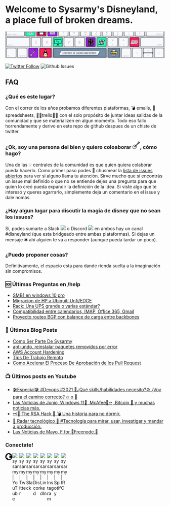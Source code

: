 # Welcome to Sysarmy's Disneyland, a place full of broken dreams.
<img src="https://raw.githubusercontent.com/edux/disneyland/master/misc/images/banner_sysarmy.png">

[![Twitter Follow](https://img.shields.io/twitter/follow/sysarmy?color=1DA1F2&logo=twitter&style=for-the-badge)](https://twitter.com/intent/follow?original_referer=https%3A%2F%2Fgithub.com%2Fsysarmy&screen_name=sysarmy)
![Github Issues](https://img.shields.io/github/issues/sysarmy/disneyland?label=geniales%20ideas%20Pendientes&style=for-the-badge&logoWitdh=50) 

## FAQ

### ¿Qué es este lugar?

Con el correr de los años probamos diferentes plataformas, 💣 emails, 💩 spreadsheets, 💩💩trello💩💩 con el solo propósito de juntar ideas salidas de la comunidad y que se materializen en algun momento. Todo eso fallo horrendamente y derivo en este repo de github despues de un chiste de twitter. 

### ¿Ok, soy una persona del bien y quiero coloaborar <img src="https://raw.githubusercontent.com/edux/disneyland/master/misc/images/shovel.png" width="24">, cómo hago?


Una de las 💡 centrales de la comunidad es que quien quiera colaborar pueda hacerlo. Como primer paso podes 🔎 chusmear la [lista de issues abiertos](https://github.com/sysarmy/disneyland/issues) para ver si alguno llama tu atención. Sirve mucho que si encontrás un issue mal definido o que no se entiende dejes una pregunta para que quien lo creó pueda expandir la definición de la idea. Si viste algo que te interesó y queres agarrarlo, simplemente deja un comentario en el issue y dale nomás.

### ¿Hay algun lugar para discutir la magia de disney que no sean los issues?

Sí, podes sumarte a Slack [<img width="15px" src="https://cdn.jsdelivr.net/npm/simple-icons@v3/icons/slack.svg" />][slack]
 o Discord [<img width="15px" src="https://cdn.jsdelivr.net/npm/simple-icons@v3/icons/discord.svg" />][discord] en ambos hay un canal #disneyland (que esta bridgeado entre ambas plataformas). Si dejas un mensaje 🛎️ ahí alguien te va a responder (aunque pueda tardar un poco).

### ¿Puedo proponer cosas?

Definitivamente, el espacio esta para dande rienda suelta a la imaginación sin compromisos.

### 🆘 Últimas Preguntas en /help

<!-- HELP:START -->
- [SMB1 en windows 10 pro](https://help.sysarmy.com/discussion/4840/smb1-en-windows-10-pro)
- [Migracion de HP a Ubiquiti Unfi/EDGE](https://help.sysarmy.com/discussion/4839/migracion-de-hp-a-ubiquiti-unfi-edge)
- [Rack: Una UPS grande o varias estándar?](https://help.sysarmy.com/discussion/4838/rack-una-ups-grande-o-varias-estandar)
- [Compatibilidad entre calendarios, IMAP, Office 365, Gmail](https://help.sysarmy.com/discussion/4837/compatibilidad-entre-calendarios-imap-office-365-gmail)
- [Proyecto routeo BGP con balance de carga entre backbones](https://help.sysarmy.com/discussion/4836/proyecto-routeo-bgp-con-balance-de-carga-entre-backbones)
<!-- HELP:END -->

### 📕 Últimos Blog Posts

<!-- BLOG-POST-LIST:START -->
- [Como Ser Parte De Sysarmy](https://sysarmy.com/blog/posts/como-ser-parte-de-sysarmy/)
- [apt-undo, reinstalar paquetes removidos por error](https://sysarmy.com/blog/posts/apt-undo/)
- [AWS Account Hardening](https://sysarmy.com/blog/posts/aws-account-hardening/)
- [Tips De Trabajo Remoto](https://sysarmy.com/blog/posts/tips-de-trabajo-remoto/)
- [Como Acelerar El Proceso De Aprobación de los Pull Request](https://sysarmy.com/blog/posts/como-acelerar-el-proceso-de-pull-request/)
<!-- BLOG-POST-LIST:END -->

### 📺 Últimos posts en Youtube

<!-- YOUTUBE:START -->
- [🛠Especial🛠 #Devops #2021 🔩¿Qué skills/habilidades necesito?⚙️ ¿Voy para el camino correcto? 🔥 o 🧯](https://www.youtube.com/watch?v=swZTGYtUZ28)
- [Las Noticias de Junio,  Windows 11📎, McAfee🔪⚰️, Bitcoin 💸 y muchas noticias más.](https://www.youtube.com/watch?v=jfLgJ-f6SUA)
- [🗝️🔑 The RSA Hack 🔐 💣 Una historia para no dormir.](https://www.youtube.com/watch?v=TryUgLQ8N1A)
- [📡 Radar tecnológico 📡 #Tecnología para mirar, usar, investigar y mandar a producción.](https://www.youtube.com/watch?v=_YEFxWQVjAk)
- [Las Noticias de Mayo, F for 🥀Freenode.🥀](https://www.youtube.com/watch?v=1x6tPIFA3QE)
<!-- YOUTUBE:END -->

### Conectate!

[<img align="left" alt="sysarmy" width="22px" src="https://raw.githubusercontent.com/iconic/open-iconic/master/svg/globe.svg" />][website]
[<img align="left" alt="sysarmy | YouTube" width="22px" src="https://cdn.jsdelivr.net/npm/simple-icons@v3/icons/youtube.svg" />][youtube]
[<img align="left" alt="sysarmy | Twitter" width="22px" src="https://cdn.jsdelivr.net/npm/simple-icons@v3/icons/twitter.svg" />][twitter]
[<img align="left" alt="sysarmy | Slack" width="22px" src="https://cdn.jsdelivr.net/npm/simple-icons@v3/icons/slack.svg" />][slack]
[<img align="left" alt="sysarmy | Discord" width="22px" src="https://cdn.jsdelivr.net/npm/simple-icons@v3/icons/discord.svg" />][discord]
[<img align="left" alt="sysarmy | LinkedIn" width="22px" src="https://cdn.jsdelivr.net/npm/simple-icons@v3/icons/linkedin.svg" />][linkedin]
[<img align="left" alt="sysarmy | Instagram" width="22px" src="https://cdn.jsdelivr.net/npm/simple-icons@v3/icons/instagram.svg" />][instagram]
[<img align="left" alt="sysarmy | Spotify" width="22px" src="https://cdn.jsdelivr.net/npm/simple-icons@v3/icons/spotify.svg" />][spotify]
[<img align="left" alt="sysarmy | IRC" width="22px" src="https://cdn.jsdelivr.net/npm/simple-icons@v3/icons/wechat.svg" />][irc]


[website]: https://sysarmy.com
[slack]: https://sysar.my/slack
[discord]: https://sysar.my/discord 
[blog]: https://sysarmy.com/blog
[twitter]: https://twitter.com/sysarmy
[youtube]: https://youtube.com/sysarmyar
[spotify]: https://sysar.my/spotify
[instagram]: https://www.instagram.com/sysarmy/
[linkedin]: https://www.linkedin.com/groups/4736196
[irc]: https://webchat.freenode.net/?channels=#sysarmy
[icons]: https://simpleicons.org
